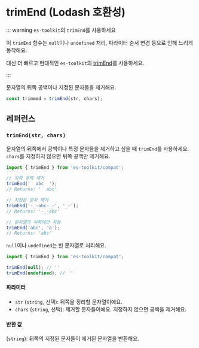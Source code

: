 # trimEnd (Lodash 호환성)

::: warning `es-toolkit`의 `trimEnd`를 사용하세요

이 `trimEnd` 함수는 `null`이나 `undefined` 처리, 파라미터 순서 변경 등으로 인해 느리게 동작해요.

대신 더 빠르고 현대적인 `es-toolkit`의 [trimEnd](../../string/trimEnd.md)를 사용하세요.

:::

문자열의 뒤쪽 공백이나 지정된 문자들을 제거해요.

```typescript
const trimmed = trimEnd(str, chars);
```

## 레퍼런스

### `trimEnd(str, chars)`

문자열의 뒤쪽에서 공백이나 특정 문자들을 제거하고 싶을 때 `trimEnd`를 사용하세요. `chars`를 지정하지 않으면 뒤쪽 공백만 제거해요.

```typescript
import { trimEnd } from 'es-toolkit/compat';

// 뒤쪽 공백 제거
trimEnd('  abc  ');
// Returns: '  abc'

// 지정된 문자 제거
trimEnd('-_-abc-_-', '_-');
// Returns: '-_-abc'

// 문자열의 뒤쪽에만 적용
trimEnd('abc', 'a');
// Returns: 'abc'
```

`null`이나 `undefined`는 빈 문자열로 처리해요.

```typescript
import { trimEnd } from 'es-toolkit/compat';

trimEnd(null); // ''
trimEnd(undefined); // ''
```

#### 파라미터

- `str` (`string`, 선택): 뒤쪽을 정리할 문자열이에요.
- `chars` (`string`, 선택): 제거할 문자들이에요. 지정하지 않으면 공백을 제거해요.

#### 반환 값

(`string`): 뒤쪽의 지정된 문자들이 제거된 문자열을 반환해요.
